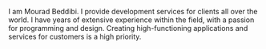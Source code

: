 I am Mourad Beddibi. I provide development services for clients all over the world. I have years of extensive experience within the field, with a passion for programming and design. Creating high-functioning applications and services for customers is a high priority.
